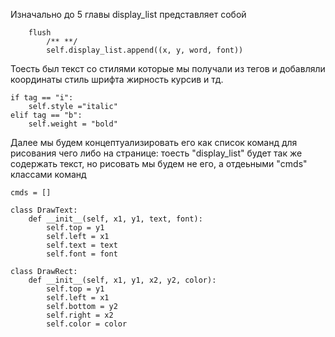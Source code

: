 Изначально до 5 главы display_list представляет собой

``` 
    flush
        /** **/
        self.display_list.append((x, y, word, font))
```

Тоесть был текст со стилями которые мы получали из тегов и добавляли координаты стиль шрифта жирность курсив и тд.

```
if tag == "i":
    self.style ="italic"
elif tag == "b":
    self.weight = "bold"
```

Далее мы будем концептуализировать его как список команд для рисования чего либо на странице:
тоесть "display_list" будет так же содержать текст, но рисовать мы будем не его, а отдеьными "cmds" классами команд

```
cmds = []

class DrawText:
    def __init__(self, x1, y1, text, font):
        self.top = y1
        self.left = x1
        self.text = text
        self.font = font
    
class DrawRect:
    def __init__(self, x1, y1, x2, y2, color):
        self.top = y1
        self.left = x1
        self.bottom = y2
        self.right = x2
        self.color = color
```